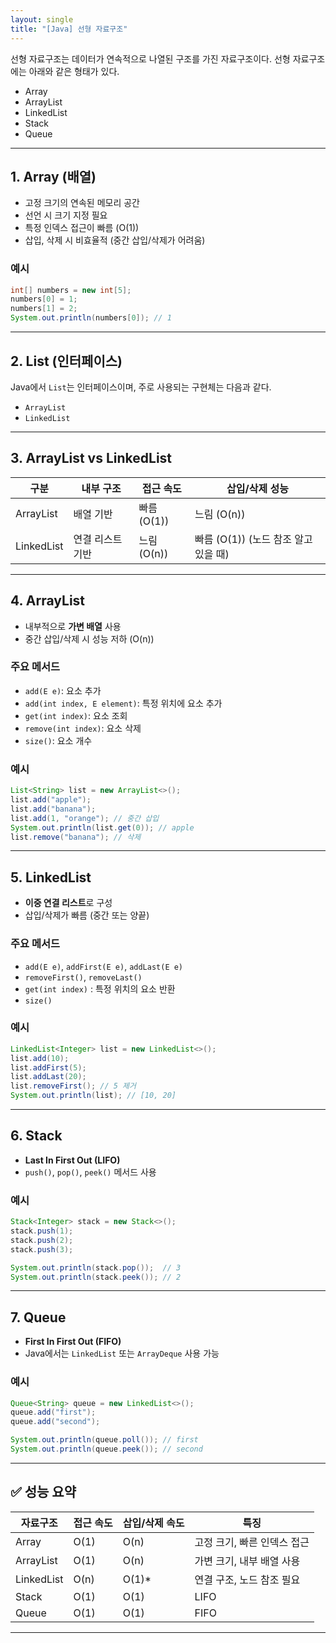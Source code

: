 ```yaml
---
layout: single
title: "[Java] 선형 자료구조"
---
```

선형 자료구조는 데이터가 연속적으로 나열된 구조를 가진 자료구조이다.
선형 자료구조에는 아래와 같은 형태가 있다.

- Array
- ArrayList
- LinkedList
- Stack
- Queue

---

## 1. Array (배열)

- 고정 크기의 연속된 메모리 공간
- 선언 시 크기 지정 필요
- 특정 인덱스 접근이 빠름 (O(1))
- 삽입, 삭제 시 비효율적 (중간 삽입/삭제가 어려움)

### 예시

```java
int[] numbers = new int[5];
numbers[0] = 1;
numbers[1] = 2;
System.out.println(numbers[0]); // 1
```

---

## 2. List (인터페이스)

Java에서 `List`는 인터페이스이며, 주로 사용되는 구현체는 다음과 같다.

- `ArrayList`
- `LinkedList`

---

## 3. ArrayList vs LinkedList

| 구분        | 내부 구조     | 접근 속도 | 삽입/삭제 성능 |
|-------------|----------------|------------|----------------|
| ArrayList   | 배열 기반      | 빠름 (O(1)) | 느림 (O(n))    |
| LinkedList  | 연결 리스트 기반 | 느림 (O(n)) | 빠름 (O(1)) (노드 참조 알고 있을 때)

---

## 4. ArrayList

- 내부적으로 **가변 배열** 사용
- 중간 삽입/삭제 시 성능 저하 (O(n))

### 주요 메서드

- `add(E e)`: 요소 추가
- `add(int index, E element)`: 특정 위치에 요소 추가
- `get(int index)`: 요소 조회
- `remove(int index)`: 요소 삭제
- `size()`: 요소 개수

### 예시

```java
List<String> list = new ArrayList<>();
list.add("apple");
list.add("banana");
list.add(1, "orange"); // 중간 삽입
System.out.println(list.get(0)); // apple
list.remove("banana"); // 삭제
```

---

## 5. LinkedList

- **이중 연결 리스트**로 구성
- 삽입/삭제가 빠름 (중간 또는 양끝)

### 주요 메서드

- `add(E e)`, `addFirst(E e)`, `addLast(E e)`
- `removeFirst()`, `removeLast()`
- `get(int index)` :  특정 위치의 요소 반환
- `size()`

### 예시

```java
LinkedList<Integer> list = new LinkedList<>();
list.add(10);
list.addFirst(5);
list.addLast(20);
list.removeFirst(); // 5 제거
System.out.println(list); // [10, 20]
```

---

## 6. Stack

- **Last In First Out (LIFO)**
- `push()`, `pop()`, `peek()` 메서드 사용

### 예시

```java
Stack<Integer> stack = new Stack<>();
stack.push(1);
stack.push(2);
stack.push(3);

System.out.println(stack.pop());  // 3
System.out.println(stack.peek()); // 2
```

---

## 7. Queue

- **First In First Out (FIFO)**
- Java에서는 `LinkedList` 또는 `ArrayDeque` 사용 가능

### 예시

```java
Queue<String> queue = new LinkedList<>();
queue.add("first");
queue.add("second");

System.out.println(queue.poll()); // first
System.out.println(queue.peek()); // second
```

---

## ✅ 성능 요약

| 자료구조    | 접근 속도 | 삽입/삭제 속도 | 특징                         |
|-------------|------------|----------------|------------------------------|
| Array       | O(1)       | O(n)           | 고정 크기, 빠른 인덱스 접근 |
| ArrayList   | O(1)       | O(n)           | 가변 크기, 내부 배열 사용    |
| LinkedList  | O(n)       | O(1)\*         | 연결 구조, 노드 참조 필요   |
| Stack       | O(1)       | O(1)           | LIFO                         |
| Queue       | O(1)       | O(1)           | FIFO                         |

---

